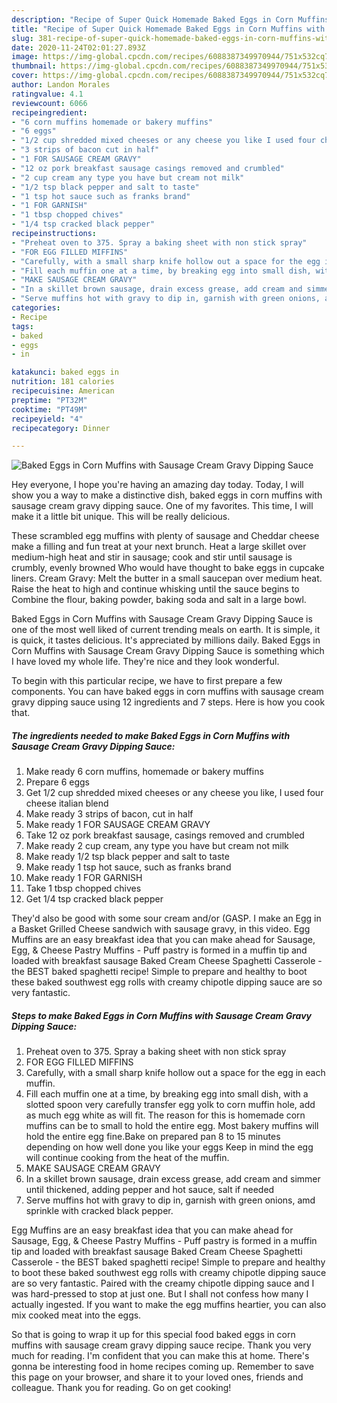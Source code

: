 ```yaml
---
description: "Recipe of Super Quick Homemade Baked Eggs in Corn Muffins with Sausage Cream  Gravy Dipping Sauce"
title: "Recipe of Super Quick Homemade Baked Eggs in Corn Muffins with Sausage Cream  Gravy Dipping Sauce"
slug: 381-recipe-of-super-quick-homemade-baked-eggs-in-corn-muffins-with-sausage-cream-gravy-dipping-sauce
date: 2020-11-24T02:01:27.893Z
image: https://img-global.cpcdn.com/recipes/6088387349970944/751x532cq70/baked-eggs-in-corn-muffins-with-sausage-cream-gravy-dipping-sauce-recipe-main-photo.jpg
thumbnail: https://img-global.cpcdn.com/recipes/6088387349970944/751x532cq70/baked-eggs-in-corn-muffins-with-sausage-cream-gravy-dipping-sauce-recipe-main-photo.jpg
cover: https://img-global.cpcdn.com/recipes/6088387349970944/751x532cq70/baked-eggs-in-corn-muffins-with-sausage-cream-gravy-dipping-sauce-recipe-main-photo.jpg
author: Landon Morales
ratingvalue: 4.1
reviewcount: 6066
recipeingredient:
- "6 corn muffins homemade or bakery muffins"
- "6 eggs"
- "1/2 cup shredded mixed cheeses or any cheese you like I used four cheese italian blend"
- "3 strips of bacon cut in half"
- "1 FOR SAUSAGE CREAM GRAVY"
- "12 oz pork breakfast sausage casings removed and crumbled"
- "2 cup cream any type you have but cream not milk"
- "1/2 tsp black pepper and salt to taste"
- "1 tsp hot sauce such as franks brand"
- "1 FOR GARNISH"
- "1 tbsp chopped chives"
- "1/4 tsp cracked black pepper"
recipeinstructions:
- "Preheat oven to 375. Spray a baking sheet with non stick spray"
- "FOR EGG FILLED MIFFINS"
- "Carefully, with a small sharp knife hollow out a space for the egg in each muffin."
- "Fill each muffin one at a time, by breaking egg into small dish, with a slotted spoon very carefully transfer egg yolk to corn muffin hole, add as much egg white as will fit. The reason for this is homemade corn muffins can be to small to hold the entire egg. Most bakery muffins will hold the entire egg fine.Bake on prepared pan 8 to 15 minutes depending on how well done you like your eggs  Keep in mind the egg will continue cooking from the heat of the muffin."
- "MAKE SAUSAGE CREAM GRAVY"
- "In a skillet brown sausage, drain excess grease, add cream and simmer until thickened, adding pepper and hot sauce, salt if needed"
- "Serve muffins hot with gravy to dip in, garnish with green onions, amd sprinkle with cracked black pepper."
categories:
- Recipe
tags:
- baked
- eggs
- in

katakunci: baked eggs in 
nutrition: 181 calories
recipecuisine: American
preptime: "PT32M"
cooktime: "PT49M"
recipeyield: "4"
recipecategory: Dinner

---
```



![Baked Eggs in Corn Muffins with Sausage Cream  Gravy Dipping Sauce](https://img-global.cpcdn.com/recipes/6088387349970944/751x532cq70/baked-eggs-in-corn-muffins-with-sausage-cream-gravy-dipping-sauce-recipe-main-photo.jpg)

Hey everyone, I hope you're having an amazing day today. Today, I will show you a way to make a distinctive dish, baked eggs in corn muffins with sausage cream  gravy dipping sauce. One of my favorites. This time, I will make it a little bit unique. This will be really delicious.

These scrambled egg muffins with plenty of sausage and Cheddar cheese make a filling and fun treat at your next brunch. Heat a large skillet over medium-high heat and stir in sausage; cook and stir until sausage is crumbly, evenly browned Who would have thought to bake eggs in cupcake liners. Cream Gravy: Melt the butter in a small saucepan over medium heat. Raise the heat to high and continue whisking until the sauce begins to Combine the flour, baking powder, baking soda and salt in a large bowl.

Baked Eggs in Corn Muffins with Sausage Cream  Gravy Dipping Sauce is one of the most well liked of current trending meals on earth. It is simple, it is quick, it tastes delicious. It's appreciated by millions daily. Baked Eggs in Corn Muffins with Sausage Cream  Gravy Dipping Sauce is something which I have loved my whole life. They're nice and they look wonderful.


To begin with this particular recipe, we have to first prepare a few components. You can have baked eggs in corn muffins with sausage cream  gravy dipping sauce using 12 ingredients and 7 steps. Here is how you cook that.

<!--inarticleads1-->

##### The ingredients needed to make Baked Eggs in Corn Muffins with Sausage Cream  Gravy Dipping Sauce:

1. Make ready 6 corn muffins, homemade or bakery muffins
1. Prepare 6 eggs
1. Get 1/2 cup shredded mixed cheeses or any cheese you like, I used four cheese italian blend
1. Make ready 3 strips of bacon, cut in half
1. Make ready 1 FOR SAUSAGE CREAM GRAVY
1. Take 12 oz pork breakfast sausage, casings removed and crumbled
1. Make ready 2 cup cream, any type you have but cream not milk
1. Make ready 1/2 tsp black pepper and salt to taste
1. Make ready 1 tsp hot sauce, such as franks brand
1. Make ready 1 FOR GARNISH
1. Take 1 tbsp chopped chives
1. Get 1/4 tsp cracked black pepper


They&#39;d also be good with some sour cream and/or (GASP. I make an Egg in a Basket Grilled Cheese sandwich with sausage gravy, in this video. Egg Muffins are an easy breakfast idea that you can make ahead for Sausage, Egg, &amp; Cheese Pastry Muffins - Puff pastry is formed in a muffin tip and loaded with breakfast sausage Baked Cream Cheese Spaghetti Casserole - the BEST baked spaghetti recipe! Simple to prepare and healthy to boot these baked southwest egg rolls with creamy chipotle dipping sauce are so very fantastic. 

<!--inarticleads2-->

##### Steps to make Baked Eggs in Corn Muffins with Sausage Cream  Gravy Dipping Sauce:

1. Preheat oven to 375. Spray a baking sheet with non stick spray
1. FOR EGG FILLED MIFFINS
1. Carefully, with a small sharp knife hollow out a space for the egg in each muffin.
1. Fill each muffin one at a time, by breaking egg into small dish, with a slotted spoon very carefully transfer egg yolk to corn muffin hole, add as much egg white as will fit. The reason for this is homemade corn muffins can be to small to hold the entire egg. Most bakery muffins will hold the entire egg fine.Bake on prepared pan 8 to 15 minutes depending on how well done you like your eggs  Keep in mind the egg will continue cooking from the heat of the muffin.
1. MAKE SAUSAGE CREAM GRAVY
1. In a skillet brown sausage, drain excess grease, add cream and simmer until thickened, adding pepper and hot sauce, salt if needed
1. Serve muffins hot with gravy to dip in, garnish with green onions, amd sprinkle with cracked black pepper.


Egg Muffins are an easy breakfast idea that you can make ahead for Sausage, Egg, &amp; Cheese Pastry Muffins - Puff pastry is formed in a muffin tip and loaded with breakfast sausage Baked Cream Cheese Spaghetti Casserole - the BEST baked spaghetti recipe! Simple to prepare and healthy to boot these baked southwest egg rolls with creamy chipotle dipping sauce are so very fantastic. Paired with the creamy chipotle dipping sauce and I was hard-pressed to stop at just one. But I shall not confess how many I actually ingested. If you want to make the egg muffins heartier, you can also mix cooked meat into the eggs. 

So that is going to wrap it up for this special food baked eggs in corn muffins with sausage cream  gravy dipping sauce recipe. Thank you very much for reading. I'm confident that you can make this at home. There's gonna be interesting food in home recipes coming up. Remember to save this page on your browser, and share it to your loved ones, friends and colleague. Thank you for reading. Go on get cooking!
